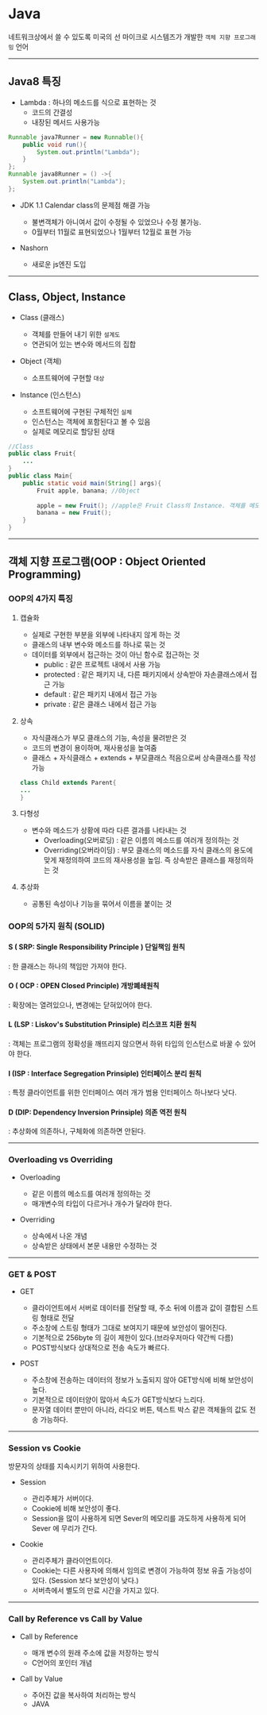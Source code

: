 # Java
네트워크상에서 쓸 수 있도록 미국의 선 마이크로 시스템즈가 개발한
`객체 지향 프로그래밍` 언어
***
## Java8 특징
* Lambda : 하나의 메소드를 식으로 표현하는 것
   * 코드의 간결성
   * 내장된 메서드 사용가능
```java
Runnable java7Runner = new Runnable(){
    public void run(){
        System.out.println("Lambda");
    }
};
Runnable java8Runner = () ->{
    System.out.println("Lambda");
};
```
* JDK 1.1 Calendar class의 문제점 해결 가능
   * 불변객체가 아니여서 값이 수정될 수 있었으나 수정 불가능.
   * 0월부터 11월로 표현되었으나 1월부터 12월로 표현 가능

* Nashorn
   * 새로운 js엔진 도입
***
## Class, Object, Instance
* Class (클래스)
   * 객체를 만들어 내기 위한 `설계도`
   * 연관되어 있는 변수와 메서드의 집합

* Object (객체)
   * 소프트웨어에 구현할 `대상`
* Instance (인스턴스)
   * 소프트웨어에 구현된 구체적인 `실체`
   * 인스턴스는 객체에 포함된다고 볼 수 있음
   * 실제로 메모리로 할당된 상태

```java
//Class
public class Fruit{
    ...
}
public class Main{
    public static void main(String[] args){
        Fruit apple, banana; //Object
        
        apple = new Fruit(); //apple은 Fruit Class의 Instance. 객체를 메모리에 할당
        banana = new Fruit();
    }
}
```
***

## 객체 지향 프로그램(OOP : Object Oriented Programming)

### OOP의 4가지 특징
1. 캡슐화
   * 실제로 구현한 부분을 외부에 나타내지 않게 하는 것
   * 클래스의 내부 변수와 메소드를 하나로 묶는 것
   * 데이터를 외부에서 접근하는 것이 아닌 함수로 접근하는 것
      * public : 같은 프로젝트 내에서 사용 가능
      * protected : 같은 패키지 내, 다른 패키지에서 상속받아 자손클래스에서 접근 가능
      * default : 같은 패키지 내에서 접근 가능
      * private : 같은 클래스 내에서 접근 가능


2. 상속
   * 자식클래스가 부모 클래스의 기능, 속성을 물려받은 것
   * 코드의 변경이 용이하며, 재사용성을 높여줌
   * 클래스 + 자식클래스 + extends + 부모클래스 적음으로써 상속클래스를 작성가능
   ```java
   class Child extends Parent{
   ...
   }
   ```

3. 다형성
   * 변수와 메소드가 상황에 따라 다른 결과를 나타내는 것
      * Overloading(오버로딩) : 같은 이름의 메소드를 여러개 정의하는 것
      * Overriding(오버라이딩) : 부모 클래스의 메소드를 자식 클래스의 용도에 맞게 재정의하여 코드의 재사용성을 높임. 즉 상속받은 클래스를 재정의하는 것

4. 추상화
   * 공통된 속성이나 기능을 묶어서 이름을 붙이는 것

### OOP의 5가지 원칙 (SOLID)
#### S ( SRP: Single Responsibility Principle ) 단일책임 원칙
  : 한 클래스는 하나의 책임만 가져야 한다.
#### O ( OCP : OPEN Closed Principle) 개방폐쇄원칙
  : 확장에는 열려있으나, 변경에는 닫혀있어야 한다.
#### L (LSP : Liskov's Substitution Prinsiple) 리스코프 치환 원칙
  : 객체는 프로그램의 정확성을 깨뜨리지 않으면서 하위 타입의 인스턴스로 바꿀 수 있어야 한다.
#### I (ISP : Interface Segregation Prinsiple) 인터페이스 분리 원칙
  : 특정 클라이언트를 위한 인터페이스 여러 개가 범용 인터페이스 하나보다 낫다.
#### D (DIP: Dependency Inversion Prinsiple) 의존 역전 원칙
  : 추상화에 의존하나, 구체화에 의존하면 안된다.
***

### Overloading vs Overriding
* Overloading
  * 같은 이름의 메소드를 여러개 정의하는 것
  * 매개변수의 타입이 다르거나 개수가 달라야 한다.

* Overriding
  * 상속에서 나온 개념
  * 상속받은 상태에서 본문 내용만 수정하는 것

***

### GET & POST
* GET
  * 클라이언트에서 서버로 데이터를 전달할 때, 주소 뒤에 이름과 값이 결합된 스트링 형태로 전달
  * 주소창에 스트링 형태가 그대로 보여지기 때문에 보안성이 떨어진다.
  * 기본적으로 256byte 의 길이 제한이 있다.(브라우저마다 약간씩 다름)
  * POST방식보다 상대적으로 전송 속도가 빠르다.

* POST
  * 주소창에 전송하는 데이터의 정보가 노출되지 않아 GET방식에 비해 보안성이 높다.
  * 기본적으로 데이터양이 많아서 속도가 GET방식보다 느리다.
  * 문자열 데이터 뿐만이 아니라, 라디오 버튼, 텍스트 박스 같은 객체들의 값도 전송 가능하다.

***

### Session vs Cookie  

방문자의 상태를 지속시키기 위하여 사용한다.
* Session
   * 관리주체가 서버이다.
   * Cookie에 비해 보안성이 좋다.
   * Session을 많이 사용하게 되면 Sever의 메모리를 과도하게 사용하게 되어 Sever 에 무리가 간다.

* Cookie
  * 관리주체가 클라이언트이다.
  * Cookie는 다른 사용자에 의해서 임의로 변경이 가능하여 정보 유출 가능성이 있다. (Session 보다 보안성이 낮다.)
  * 서버측에서 별도의 만료 시간을 가지고 있다.

***

### Call by Reference vs Call by Value

* Call by Reference
   * 매개 변수의 원래 주소에 값을 저장하는 방식
   * C언어의 포인터 개념
  
* Call by Value
   * 주어진 값을 복사하여 처리하는 방식
   * JAVA